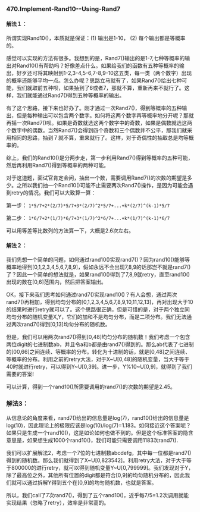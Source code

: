### 470.Implement-Rand10--Using-Rand7

#### 解法１：
所谓实现Rand10()，本质就是保证：(1) 输出是1-10， (2) 每个输出都是等概率的。

感觉可以实现的方法有很多。我想到的是，Rand7()输出的是1-7,七种等概率的输出对Rand10()有帮助吗？好像差点什么。如果给我们的函数有五种等概率的输出，好歹还可将其映射到1-2,3-4,5-6,7-8,9-10这五类，每一类（两个数字）出现的概率还能够平均一点。怎么办呢？思路立马就有了，如果Rand7()给出七种可能，我们就取前五种呗，如果抽到了6或者7，那就不算，重新再来不就行了。这样，我们就能通过Rand7()得到五种等概率的输出。

有了这个思路，接下来也好办了。刚才通过一次Rand7()，得到等概率的五种输出，但是每种输出可以包含两个数字。如何将这两个数字再等概率地分开呢？那就再摇一次Rand7()呗。如果是奇数就选这两个数字中的奇数，如果是偶数就选这两个数字中的偶数。当然Rand7()会得到四个奇数和三个偶数并不公平，那我们就采用相同的思路，抽到７就不算，重来就行了。这样，对于奇偶性的抽取总是均等概率的。

综上，我们的Rand10()是分两步走，第一步利用Rand7()得到等概率的五种可能，然后再利用Rand7()得到等概率的两种可能。

对于这道题，面试官肯定会问，抽出一个数，需要调用Rand7()的次数的期望是多少。之所以我们抽一个Rand10()可能不止需要两次Rand7()操作，是因为可能会遇到retry的情况。我们可以大致算一算：

第一步：
```1*5/7+2*(2/7)*5/7+3*(2/7)^2*5/7+...+k*(2/7)^(k-1)*5/7```

第二步：
```1*6/7+2*(1/7)*6/7+3*(1/7)^2*6/7+...+k*(1/7)^(k-1)*6/7```

可以用等差等比数列的方法算一下，大概是2.6次左右。

#### 解法２：
我们先想一个简单的问题，如何通过rand10()实现rand7()？因为rand10()能够等概率地得到[0,1,2,3,4,5,6,7,8,9]，假如永远不会出现7,8,9的话那岂不就是rand7()了？因此一个简单的想法就是，如果rand10()得到了7,8,9就retry，直至rand10()出现的数在[0,6]范围内，然后把答案输出。

OK，接下来我们思考如何通过rand7()实现rand10()？有人会想，通过两次rand7()再相加，得到均匀分布的[0,1,2,3,4,5,6,7,8,9,10,11,12,13]，再对出现大于10的结果时进行retry就可以了。这个思路很正确，但是可惜的是，对于两个独立同均匀分布的随机变量X,Y，它们的加和不是均匀分布，而是二项分布。我们无法通过两次rand7()得到[0,13]均匀分布的随机数。

但是，我们可以用两次rand7()得到[0,48]均匀分布的随机数！我们考虑一个包含两位digit的七进制数ab，并且令a和b都是由rand7()得到的。那么ab代表了七进制的[00,66]之间连续、等概率的分布。转化为十进制的话，就是[0,48]之间连续、等概率的分布。利用之前的retry大法，对于X~U[0,48]的随机变量，当大于等于40时就进行retry，可以得到Y~U[0,39]。进一步，Y%10~U[0,9]，就得到了我们需要的答案!

可以计算，得到一个rand10()所需要调用的rand7()的次数的期望是2.45。

### 解法3：
从信息论的角度来看，rand7()给出的信息量是log(7)，rand10()给出的信息量是log(10)，因此理论上的极限应该是log(10)/log(7)=1.183。如何接近这个答案呢？如果只是生成一个rand10()，这是如论如何也做不到的。但是这个标准答案的隐含意思是，如果想生成1000个rand10()，我们可能只需要调用1183次rand7().

我们可以扩展解法2，考虑一个7位的七进制数abcdefg，其中每一位都是rand7()得到的随机数。那么我们就得到了X\~U[0,823542]。利用retry大法，对于大于等于800000的进行retry，就可以得到随机变量Y~U[0,799999]。我们发现对于Y，除了最高位之外，其他所有位置的digit都是符合[0,9]的均匀随机分布的，因此我们就可以通过拆解Y得到五个在[0,9]的均匀随机数，也就是答案。

所以，我们call了7次rand7()，得到了五个rand10()，近乎每7/5=1.2次调用就能实现结果（忽略了retry），效率是非常高的。
